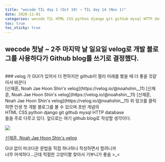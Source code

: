 ```yaml
---
title: "wecode TIL day 1 (Oct 19) ~ TIL day 14 (Nov 1)"
date: 2020-11-01
categories: wecode TIL HTML CSS python django git github mysql HTTP database
toc: true
toc_sticky: true
---
```


## wecode 첫날 ~ 2주 마지막 날 일요일 velog로 개발 블로그를 사용하다가 Github blog를 쓰기로 결정했다.

<br>
### velog 가 GUI가 있어서 더 편하지만 github이 멀리 미래를 봤을 때 더 좋을 것같아서 바꾼다
<br>
[신재훈, Noah Jae Hoon Shin's velog](https://velog.io/@noahshin__11)  
[신재훈, Noah Jae Hoon Shin's velog](https://velog.io/@noahshin__11)  
[신재훈, Noah Jae Hoon Shin's velog](https://velog.io/@noahshin__11)  
위 링크를 클릭하면 인생 첫 개발 블로그를 볼 수 있으며 초반 개념의 <br>
 HTML CSS python django git github mysql HTTP database <br>
들을 주로 다루고 있다. 앞으로는 여기  github blog로 작성할 생각이다.

![](https://images.velog.io/images/noahshin__11/post/cae6433d-cd66-450b-ab80-002eb9794f1e/image.png)

[신재훈, Noah Jae Hoon Shin's velog](https://velog.io/@noahshin__11)

GUI 없이 마크다운 문법을 직접 하나하나 작성하면서 할려니까  
너무 어색하다...근데 적절한 고양이짤 찾아서 기부니가 좋음 >\_<
